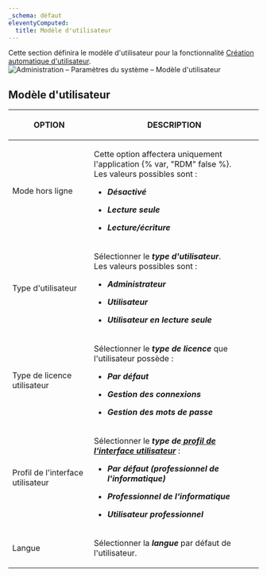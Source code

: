 ```yaml
---
_schema: défaut
eleventyComputed:
  title: Modèle d'utilisateur
---
```

Cette section définira le modèle d'utilisateur pour la fonctionnalité [Création automatique d'utilisateur](/server/web-interface/administration/configuration/server-settings/general/authentication/domain/). ![Administration – Paramètres du système – Modèle d'utilisateur](https://cdnweb.devolutions.net/docs/DVLS6081_2024_2.png)

## **Modèle d'utilisateur**

<table><thead><tr><th><p><strong>OPTION</strong></p></th><th><p><strong>DESCRIPTION</strong></p></th></tr></thead><tbody><tr><td><p>Mode hors ligne</p></td><td><p>Cette option affectera uniquement l'application {% var, "RDM" false %}.<br />Les valeurs possibles sont :</p><ul><li><p><em><strong>Désactivé</strong></em></p></li><li><p><em><strong>Lecture seule</strong></em></p></li><li><p><em><strong>Lecture/écriture</strong></em></p></li></ul></td></tr><tr><td><p>Type d'utilisateur</p></td><td><p>Sélectionner le <em><strong>type d'utilisateur</strong></em>.<br />Les valeurs possibles sont :</p><ul><li><p><em><strong>Administrateur</strong></em></p></li><li><p><em><strong>Utilisateur</strong></em></p></li><li><p><em><strong>Utilisateur en lecture seule</strong></em></p></li></ul></td></tr><tr><td><p>Type de licence utilisateur</p></td><td><p>Sélectionner le <em><strong>type de licence</strong></em> que l'utilisateur possède :</p><ul><li><p><em><strong>Par défaut</strong></em></p></li><li><p><em><strong>Gestion des connexions</strong></em></p></li><li><p><em><strong>Gestion des mots de passe</strong></em></p></li></ul></td></tr><tr><td><p>Profil de l'interface utilisateur</p></td><td><p>Sélectionner le <em><strong>type de</strong></em><a href="/server/web-interface/customization/user-interface-profiles/"><em><strong> profil de l'interface utilisateur</strong></em></a> : </p><ul><li><p><em><strong>Par défaut (professionnel de l'informatique)</strong></em></p></li><li><p><em><strong>Professionnel de l'informatique</strong></em></p></li><li><p><em><strong>Utilisateur professionnel</strong></em></p></li></ul></td></tr><tr><td><p>Langue</p></td><td><p>Sélectionner la <em><strong>langue</strong></em> par défaut de l'utilisateur.</p></td></tr></tbody></table>

&nbsp;
